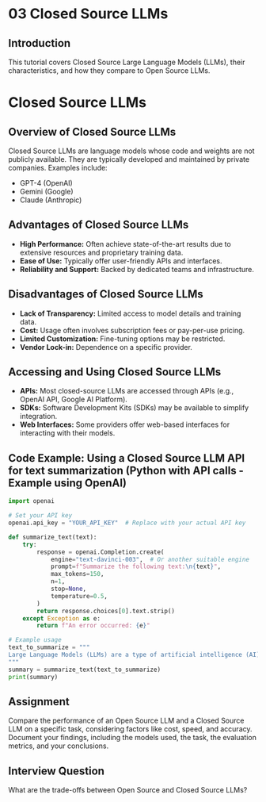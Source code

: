 # 03 Closed Source LLMs

## Introduction

This tutorial covers Closed Source Large Language Models (LLMs), their characteristics, and how they compare to Open Source LLMs.

# Closed Source LLMs

## Overview of Closed Source LLMs

Closed Source LLMs are language models whose code and weights are not publicly available. They are typically developed and maintained by private companies. Examples include:

*   GPT-4 (OpenAI)
*   Gemini (Google)
*   Claude (Anthropic)

## Advantages of Closed Source LLMs

*   **High Performance:** Often achieve state-of-the-art results due to extensive resources and proprietary training data.
*   **Ease of Use:** Typically offer user-friendly APIs and interfaces.
*   **Reliability and Support:** Backed by dedicated teams and infrastructure.

## Disadvantages of Closed Source LLMs

*   **Lack of Transparency:** Limited access to model details and training data.
*   **Cost:** Usage often involves subscription fees or pay-per-use pricing.
*   **Limited Customization:** Fine-tuning options may be restricted.
*   **Vendor Lock-in:** Dependence on a specific provider.

## Accessing and Using Closed Source LLMs

*   **APIs:** Most closed-source LLMs are accessed through APIs (e.g., OpenAI API, Google AI Platform).
*   **SDKs:** Software Development Kits (SDKs) may be available to simplify integration.
*   **Web Interfaces:** Some providers offer web-based interfaces for interacting with their models.

## Code Example: Using a Closed Source LLM API for text summarization (Python with API calls - Example using OpenAI)

```python
import openai

# Set your API key
openai.api_key = "YOUR_API_KEY"  # Replace with your actual API key

def summarize_text(text):
    try:
        response = openai.Completion.create(
            engine="text-davinci-003",  # Or another suitable engine
            prompt=f"Summarize the following text:\n{text}",
            max_tokens=150,
            n=1,
            stop=None,
            temperature=0.5,
        )
        return response.choices[0].text.strip()
    except Exception as e:
        return f"An error occurred: {e}"

# Example usage
text_to_summarize = """
Large Language Models (LLMs) are a type of artificial intelligence (AI) model that can understand and generate human-like text. They are trained on massive datasets of text and code, allowing them to perform a wide range of natural language processing (NLP) tasks. LLMs are revolutionizing various fields due to their ability to generate human-quality text, understand and respond to complex queries, and automate tasks.
"""
summary = summarize_text(text_to_summarize)
print(summary)
```

## Assignment

Compare the performance of an Open Source LLM and a Closed Source LLM on a specific task, considering factors like cost, speed, and accuracy. Document your findings, including the models used, the task, the evaluation metrics, and your conclusions.

## Interview Question

What are the trade-offs between Open Source and Closed Source LLMs?
